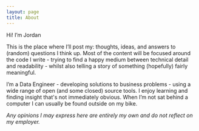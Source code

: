 ```yaml
---
layout: page
title: About
---
```


Hi! I’m Jordan

This is the place where I’ll post my: thoughts, ideas, and answers to
(random) questions I think up.
Most of the content will be focused around the code I write - trying to
find a happy medium between technical detail and readability - whilst
also telling a story of something (hopefully) fairly meaningful.

I’m a Data Engineer - developing solutions to business problems - using
a wide range of open (and some closed) source tools.
I enjoy learning and finding insight that's not immediately obvious.
When I’m not sat behind a computer I can usually be found outside on my
bike.

_Any opinions I may express here are entirely my own and do not reflect
on my employer._

